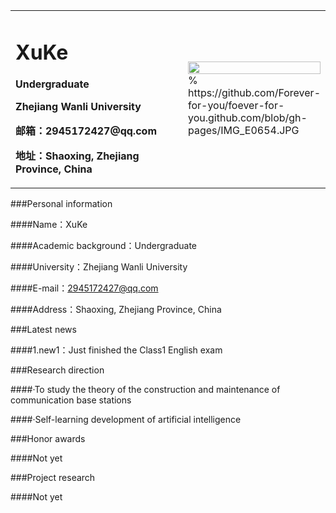 <table border="0">
  <tr>
    <td width="75%">
      <h1>XuKe</h1>
      <p><b>Undergraduate</b></p>
      <p><b>Zhejiang Wanli University</b></p>
      <p><b>邮箱：2945172427@qq.com</b></p>
      <p><b>地址：Shaoxing, Zhejiang Province, China</b></p>
    </td>
    <td width="25%">
      <img src="/zhengjianzhao.jpg" width="100%">      % https://github.com/Forever-for-you/foever-for-you.github.com/blob/gh-pages/IMG_E0654.JPG
    </td>
  </tr>
</table>
###Personal information

####Name：XuKe

####Academic background：Undergraduate

####University：Zhejiang Wanli University

####E-mail：2945172427@qq.com

####Address：Shaoxing, Zhejiang Province, China

###Latest news

####1.new1：Just finished the Class1 English exam

###Research direction

####·To study the theory of the construction and maintenance of communication base stations

####·Self-learning development of artificial intelligence

###Honor awards

####Not yet

###Project research

####Not yet

